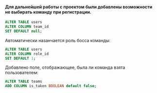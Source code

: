 #### Для дальнейшей работы с проектом были добавлены возможности не выбирать команду при регистрации.

```SQL
ALTER TABLE users
ALTER COLUMN team_id
SET DEFAULT null;
```

Автоматически назанчается роль босса команды:

```SQL
ALTER TABLE users
ALTER COLUMN role_id
SET DEFAULT 1;
```

Добавлено поле, отображающее, была ли команда взята пользователем:

```SQL
ALTER TABLE teams
ADD COLUMN is_taken BOOLEAN default false;
```
